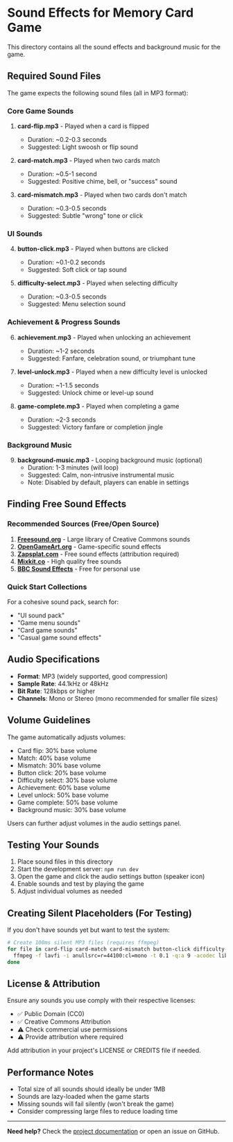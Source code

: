 # Sound Effects for Memory Card Game

This directory contains all the sound effects and background music for the game.

## Required Sound Files

The game expects the following sound files (all in MP3 format):

### Core Game Sounds

1. **card-flip.mp3** - Played when a card is flipped
   - Duration: ~0.2-0.3 seconds
   - Suggested: Light swoosh or flip sound
   
2. **card-match.mp3** - Played when two cards match
   - Duration: ~0.5-1 second
   - Suggested: Positive chime, bell, or "success" sound
   
3. **card-mismatch.mp3** - Played when two cards don't match
   - Duration: ~0.3-0.5 seconds
   - Suggested: Subtle "wrong" tone or click

### UI Sounds

4. **button-click.mp3** - Played when buttons are clicked
   - Duration: ~0.1-0.2 seconds
   - Suggested: Soft click or tap sound
   
5. **difficulty-select.mp3** - Played when selecting difficulty
   - Duration: ~0.3-0.5 seconds
   - Suggested: Menu selection sound

### Achievement & Progress Sounds

6. **achievement.mp3** - Played when unlocking an achievement
   - Duration: ~1-2 seconds
   - Suggested: Fanfare, celebration sound, or triumphant tune
   
7. **level-unlock.mp3** - Played when a new difficulty level is unlocked
   - Duration: ~1-1.5 seconds
   - Suggested: Unlock chime or level-up sound
   
8. **game-complete.mp3** - Played when completing a game
   - Duration: ~2-3 seconds
   - Suggested: Victory fanfare or completion jingle

### Background Music

9. **background-music.mp3** - Looping background music (optional)
   - Duration: 1-3 minutes (will loop)
   - Suggested: Calm, non-intrusive instrumental music
   - Note: Disabled by default, players can enable in settings

## Finding Free Sound Effects

### Recommended Sources (Free/Open Source)

1. **[Freesound.org](https://freesound.org/)** - Large library of Creative Commons sounds
2. **[OpenGameArt.org](https://opengameart.org/)** - Game-specific sound effects
3. **[Zapsplat.com](https://zapsplat.com/)** - Free sound effects (attribution required)
4. **[Mixkit.co](https://mixkit.co/free-sound-effects/)** - High quality free sounds
5. **[BBC Sound Effects](https://sound-effects.bbcrewind.co.uk/)** - Free for personal use

### Quick Start Collections

For a cohesive sound pack, search for:
- "UI sound pack"
- "Game menu sounds"
- "Card game sounds"
- "Casual game sound effects"

## Audio Specifications

- **Format**: MP3 (widely supported, good compression)
- **Sample Rate**: 44.1kHz or 48kHz
- **Bit Rate**: 128kbps or higher
- **Channels**: Mono or Stereo (mono recommended for smaller file sizes)

## Volume Guidelines

The game automatically adjusts volumes:
- Card flip: 30% base volume
- Match: 40% base volume
- Mismatch: 30% base volume
- Button click: 20% base volume
- Difficulty select: 30% base volume
- Achievement: 60% base volume
- Level unlock: 50% base volume
- Game complete: 50% base volume
- Background music: 30% base volume

Users can further adjust volumes in the audio settings panel.

## Testing Your Sounds

1. Place sound files in this directory
2. Start the development server: `npm run dev`
3. Open the game and click the audio settings button (speaker icon)
4. Enable sounds and test by playing the game
5. Adjust individual volumes as needed

## Creating Silent Placeholders (For Testing)

If you don't have sounds yet but want to test the system:

```bash
# Create 100ms silent MP3 files (requires ffmpeg)
for file in card-flip card-match card-mismatch button-click difficulty-select achievement level-unlock game-complete background-music; do
  ffmpeg -f lavfi -i anullsrc=r=44100:cl=mono -t 0.1 -q:a 9 -acodec libmp3lame "${file}.mp3"
done
```

## License & Attribution

Ensure any sounds you use comply with their respective licenses:
- ✅ Public Domain (CC0)
- ✅ Creative Commons Attribution
- ⚠️ Check commercial use permissions
- ⚠️ Provide attribution where required

Add attribution in your project's LICENSE or CREDITS file if needed.

## Performance Notes

- Total size of all sounds should ideally be under 1MB
- Sounds are lazy-loaded when the game starts
- Missing sounds will fail silently (won't break the game)
- Consider compressing large files to reduce loading time

---

**Need help?** Check the [project documentation](../../README.md) or open an issue on GitHub.
